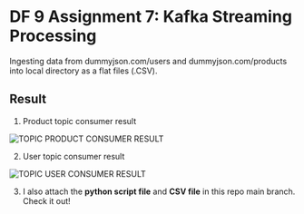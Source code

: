 # DF 9 Assignment 7: Kafka Streaming Processing
Ingesting data from dummyjson.com/users and dummyjson.com/products into local directory as a flat files (.CSV).
## Result
1. Product topic consumer result

![TOPIC PRODUCT CONSUMER RESULT](https://user-images.githubusercontent.com/124119569/226974543-803d62d5-c839-4432-99fd-c98d323828e9.png)

2. User topic consumer result

![TOPIC USER CONSUMER RESULT](https://user-images.githubusercontent.com/124119569/226974627-ebe529b2-0575-45d3-a687-84bed122720e.png)

3. I also attach the **python script file** and **CSV file** in this repo main branch. Check it out!
